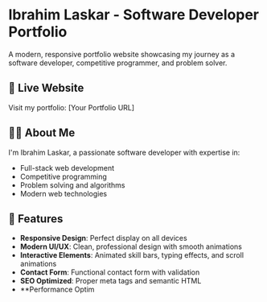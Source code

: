 # Ibrahim Laskar - Software Developer Portfolio

A modern, responsive portfolio website showcasing my journey as a software developer, competitive programmer, and problem solver.

## 🚀 Live Website

Visit my portfolio: [Your Portfolio URL]

## 👨‍💻 About Me

I'm Ibrahim Laskar, a passionate software developer with expertise in:
- Full-stack web development
- Competitive programming
- Problem solving and algorithms
- Modern web technologies

## 🌟 Features

- **Responsive Design**: Perfect display on all devices
- **Modern UI/UX**: Clean, professional design with smooth animations
- **Interactive Elements**: Animated skill bars, typing effects, and scroll animations
- **Contact Form**: Functional contact form with validation
- **SEO Optimized**: Proper meta tags and semantic HTML
- **Performance Optim
